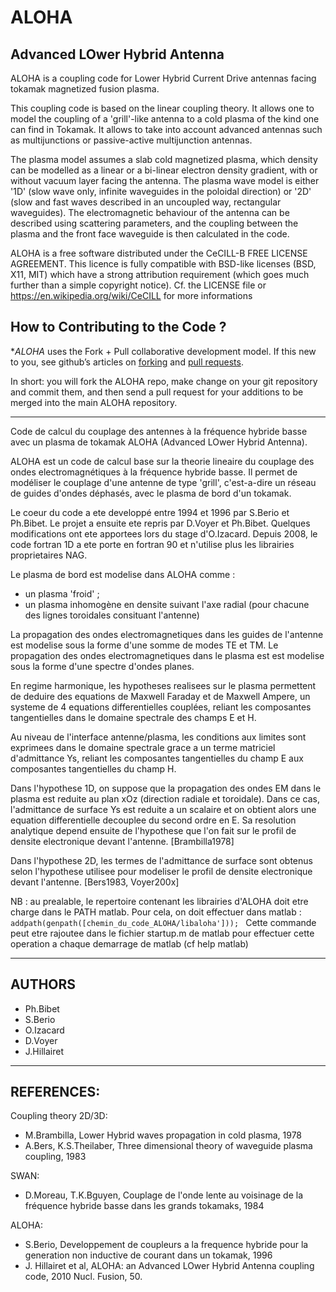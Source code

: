 # ALOHA
## Advanced LOwer Hybrid Antenna

ALOHA is a coupling code for Lower Hybrid Current Drive antennas facing 
tokamak magnetized fusion plasma. 

This coupling code is based on the linear coupling theory. It allows 
one to model the coupling of a 'grill'-like antenna to a cold plasma of the 
kind one can find in Tokamak. It allows to take into account advanced antennas
such as multijunctions or passive-active multijunction antennas. 

The plasma model assumes a slab cold magnetized plasma, which density 
can be modelled as a linear or a bi-linear electron density gradient,
with or without vacuum layer facing the antenna. The plasma wave model 
is either '1D' (slow wave only, infinite waveguides in the poloidal direction)
or '2D' (slow and fast waves described in an uncoupled way, rectangular waveguides).
The electromagnetic behaviour of the antenna can be described using scattering
parameters, and the coupling between the plasma and the front face waveguide is 
then calculated in the code. 

ALOHA is a free software distributed under the CeCILL-B FREE LICENSE AGREEMENT. 
This licence is fully compatible with BSD-like licenses (BSD, X11, MIT) 
which have a strong attribution requirement (which goes much further than a simple copyright notice).
Cf. the LICENSE file or https://en.wikipedia.org/wiki/CeCILL for more informations 


## How to Contributing to the Code ?

**ALOHA* uses the Fork + Pull collaborative development model. If this new to you, see github’s articles on  [forking](https://help.github.com/articles/fork-a-repo) and [pull requests](http://help.github.com/send-pull-requests/). 

In short: you will fork the ALOHA repo, make change on your git repository and commit them, and then send a pull request for your additions to be merged into the main ALOHA repository.


-----------------------


Code de calcul du couplage des antennes à la fréquence hybride basse 
avec un plasma de tokamak ALOHA (Advanced LOwer Hybrid Antenna).
  
ALOHA est un code de calcul base sur la theorie lineaire du couplage
des ondes electromagnétiques à la fréquence hybride basse. Il permet 
de modéliser le couplage d'une antenne de type 'grill', c'est-a-dire
un réseau de guides d'ondes déphasés, avec le plasma de bord d'un 
tokamak.

Le coeur du code a ete developpé entre 1994 et 1996 par S.Berio et
Ph.Bibet. Le projet a ensuite ete repris par D.Voyer et Ph.Bibet. 
Quelques modifications ont ete apportees lors du stage d'O.Izacard.
Depuis 2008, le code fortran 1D a ete porte en fortran 90 et n'utilise
plus les librairies proprietaires NAG.
  
Le plasma de bord est modelise dans ALOHA comme :
 - un plasma 'froid' ; 
 - un plasma inhomogène en densite suivant l'axe radial 
   (pour chacune des lignes toroidales consituant l'antenne)

La propagation des ondes electromagnetiques dans les guides de l'antenne
est modelise sous la forme d'une somme de modes TE et TM.
Le propagation des ondes electromagnetiques dans le plasma est 
est modelise sous la forme d'une spectre d'ondes planes.

En regime harmonique, les hypotheses realisees sur le plasma permettent 
de deduire des equations de Maxwell Faraday et de Maxwell Ampere, 
un systeme de 4 equations differentielles couplées, reliant les 
composantes tangentielles dans le domaine spectrale des champs E et H. 

Au niveau de l'interface antenne/plasma, les conditions aux limites 
sont exprimees dans le domaine spectrale grace a un terme matriciel 
d'admittance Ys, reliant les composantes tangentielles du champ E 
aux composantes tangentielles du champ H.

Dans l'hypothese 1D, on suppose que la propagation des ondes EM
dans le plasma est reduite au plan xOz (direction radiale et toroidale).
Dans ce cas, l'admittance de surface Ys est reduite a un scalaire et 
on obtient alors une equation differentielle decouplee du second ordre en E.
Sa resolution analytique depend ensuite de l'hypothese que l'on fait 
sur le profil de densite electronique devant l'antenne. [Brambilla1978]
  
Dans l'hypothese 2D, les termes de l'admittance de surface sont obtenus
selon l'hypothese utilisee pour modeliser le profil de densite 
electronique devant l'antenne. [Bers1983, Voyer200x]
 
  
NB : au prealable, le repertoire contenant les librairies
d'ALOHA doit etre charge dans le PATH matlab. Pour cela, 
on doit effectuer dans matlab : 
`addpath(genpath([chemin_du_code_ALOHA/libaloha'])); `
Cette commande peut etre rajoutee dans le fichier startup.m de 
matlab pour effectuer cette operation a chaque demarrage de matlab
(cf help matlab)
  
------------------------------------------------------------------------
## AUTHORS

 - Ph.Bibet
 - S.Berio
 - O.Izacard
 - D.Voyer
 - J.Hillairet

------------------------------------------------------------------------
## REFERENCES:
Coupling theory 2D/3D:
   - M.Brambilla, Lower Hybrid waves propagation in cold plasma, 1978
   - A.Bers, K.S.Theilaber, Three dimensional theory of waveguide plasma coupling, 1983

SWAN:
   - D.Moreau, T.K.Bguyen, Couplage de l'onde lente au voisinage de la fréquence 
     hybride basse dans les grands tokamaks, 1984

ALOHA:
   - S.Berio, Developpement de coupleurs a la frequence hybride pour la generation
     non inductive de courant dans un tokamak, 1996
   - J. Hillairet et al, ALOHA: an Advanced LOwer Hybrid Antenna coupling code, 2010 Nucl. Fusion, 50.
